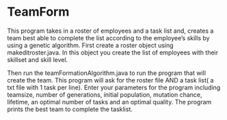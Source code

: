 # TeamForm
This program takes in a roster of employees and a task list and, creates a team best able to complete the list according to the employee’s skills by using a genetic algorithm.
First create a roster object using makeditroster.java. In this object you create the list of employees with their skillset and skill level.

Then run the teamFormationAlgorithm.java to run the program that will create the team. This program will ask for the roster file AND a task list( a txt file with 1 task per line). Enter your parameters for the program including teamsize, number of generations, initial population, mutation chance, lifetime, an optimal number of tasks and an optimal quality. The program prints the best team to complete the tasklist.
